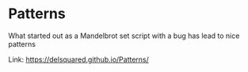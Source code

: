 # Patterns
What started out as a Mandelbrot set script with a bug has lead to nice patterns

Link: https://delsquared.github.io/Patterns/
